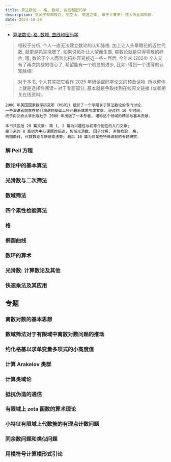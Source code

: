 ```yaml
---
title: 算法数论 - 格, 数域, 曲线和密码学
description: 又闻子规啼夜月, 愁空山. 蜀道之难, 难于上青天! 使人听此凋朱颜.
date: 2024-10-20
---
```


- [算法数论: 格, 数域, 曲线和密码学](https://book.douban.com/subject/30857449/)

> 相较于分析, 个人一直无法建立数论的认知脉络.
  加上让人头晕眼花的近世代数, 就更是抓耳挠腮了.
  如果说拓扑让人望而生畏, 那数论就是只得零散的碎片;
  嗯, 数论于个人而言比拓扑容易接近一些~
  然后, 今年末 (2024) 个人又有了再次挑战的信心了,
  希望能有一个明显的进步, 比如: 得到一个浅薄的认知脉络!

> 对于本书, 个人其实把它看作 2025 年研读密码学论文的预备读物.
  所以整体上就是选择性阅读~
  对于专题部分, 基本就是争取找到在线原文链接 (或者相关在线资料).

```
2000 年美国国家数学研究所 (MSRI) 组织了一个学期关于算法数论的专门讨论.
一些演讲者同意在他们演讲的基础上补充最新成果写成文章. 经过约 10 年时间,
终于由剑桥大学出版社于 2008 年出版了一本专著, 堪称这个领域的精品与基本贡献.

本书共包括 20 篇文章: 第 1, 2 篇为兴趣性与初等介绍性的入门文章;
接下来的 8 篇则为中心课题的综述, 包括光滑数, 因子分解, 素性检验, 格,
椭圆曲线, 代数数论与快速乘法等; 最后 10 篇为对某些特殊课题的专题研究.
```

### 解 Pell 方程

### 数论中的基本算法

### 光滑数与二次筛法

### 数域筛法

### 四个素性检验算法

### 格

### 椭圆曲线

### 数环的算术

### 光滑数: 计算数论及其他

### 快速乘法及其应用

## 专题

### 离散对数的基本思想

### 数域筛法对于有限域中离散对数问题的推动

### 约化格基以求单变量多项式的小高度值

### 计算 Arakelov 类群

### 计算类域论

### 抵抗伪造的通信

### 有限域上 zeta 函数的算术理论

### 小特征有限域上代数簇的有理点计数问题

### 同余数问题和类似问题

### 用模符号计算模形式引论
